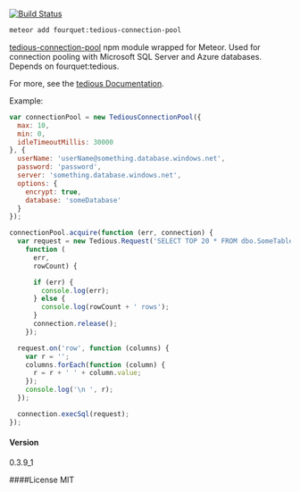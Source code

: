 [![Build Status](https://travis-ci.org/fourquet/meteor-package-tedious-connection-pool.svg)](https://travis-ci.org/fourquet/meteor-package-tedious-connection-pool)
```bash
meteor add fourquet:tedious-connection-pool
```
[tedious-connection-pool](https://www.npmjs.org/package/tedious-connection-pool) npm module wrapped for Meteor. Used for connection pooling with Microsoft SQL Server and Azure databases. Depends on fourquet:tedious.

For more, see the [tedious Documentation](http://pekim.github.io/tedious/index.html).

Example:
```javascript
var connectionPool = new TediousConnectionPool({
  max: 10,
  min: 0,
  idleTimeoutMillis: 30000
}, {
  userName: 'userName@something.database.windows.net',
  password: 'password',
  server: 'something.database.windows.net',
  options: {
    encrypt: true,
    database: 'someDatabase'
  }
});

connectionPool.acquire(function (err, connection) {
  var request = new Tedious.Request('SELECT TOP 20 * FROM dbo.SomeTable',
    function (
      err,
      rowCount) {

      if (err) {
        console.log(err);
      } else {
        console.log(rowCount + ' rows');
      }
      connection.release();
    });

  request.on('row', function (columns) {
    var r = '';
    columns.forEach(function (column) {
      r = r + ' ' + column.value;
    });
    console.log('\n ', r);
  });

  connection.execSql(request);
});
```

#### Version
0.3.9_1

####License
MIT
